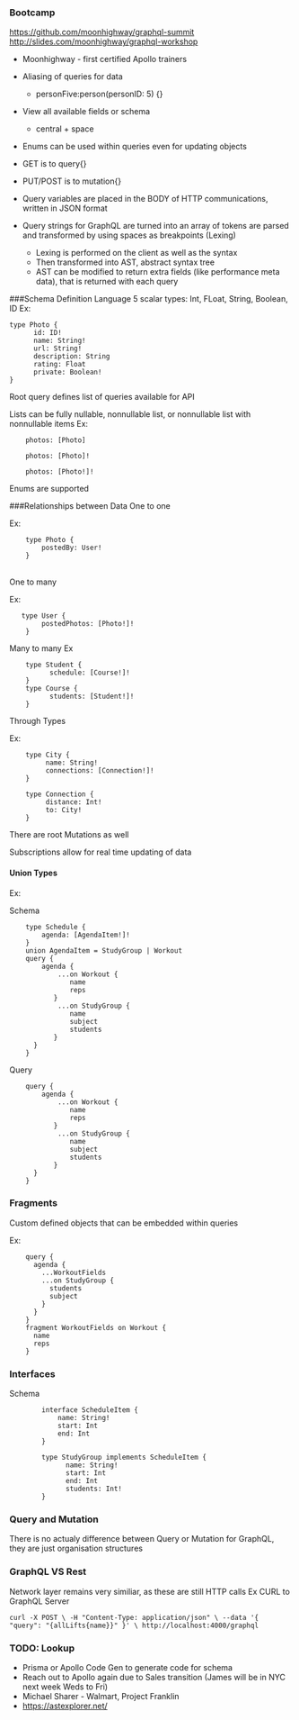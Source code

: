 ### Bootcamp
<https://github.com/moonhighway/graphql-summit>
<http://slides.com/moonhighway/graphql-workshop>

* Moonhighway - first certified Apollo trainers
* Aliasing of queries for data
    *  personFive:person(personID: 5) {}
* View all available fields or schema
    * central + space
* Enums can be used within queries even for updating objects

* GET is to query{}
* PUT/POST is to mutation{}
* Query variables are placed in the BODY of HTTP communications, written in JSON format
* Query strings for GraphQL are turned into an array of tokens are parsed and transformed by using spaces as breakpoints (Lexing)
    * Lexing is performed on the client as well as the syntax
    * Then transformed into AST, abstract syntax tree
    * AST can be modified to return extra fields (like performance meta data), that is returned with each query

###Schema Definition Language
5 scalar types: Int, FLoat, String, Boolean, ID
Ex:

	type Photo {
	      id: ID!
	      name: String!
	      url: String!
	      description: String
	      rating: Float
	      private: Boolean!
	}

Root query defines list of queries available for API

Lists can be fully nullable, nonnullable list, or nonnullable list with nonnullable items
Ex:

		photos: [Photo]
		
		photos: [Photo]!
		
		photos: [Photo!]!	

Enums are supported

###Relationships between Data
One to one

Ex:     

		type Photo { 
			postedBy: User! 
		}

  	
One to many

Ex:

	   type User {
	   		postedPhotos: [Photo!]!
		}

Many to many
Ex

		type Student {
		      schedule: [Course!]!
		}
		type Course {
		      students: [Student!]!
		}

Through Types

Ex:


		type City {
		     name: String!
		     connections: [Connection!]!
		}
		 
		type Connection {
		     distance: Int!
		     to: City!
		}
There are root Mutations as well

Subscriptions allow for real time updating of data

#### Union Types
Ex:

Schema
 
		type Schedule {
		    agenda: [AgendaItem!]!
		}
		union AgendaItem = StudyGroup | Workout
		query {
		    agenda {
		        ...on Workout {
		           name
		           reps
		       }
		        ...on StudyGroup {
		           name
		           subject
		           students
		       }
		  }
		}

Query

		query {		
		    agenda {
		        ...on Workout {
		           name
		           reps
		       }
		        ...on StudyGroup {
		           name
		           subject
		           students
		       }
		  }
		}


### Fragments 
Custom defined objects that can be embedded within queries

Ex:


		query {
		  agenda {
		    ...WorkoutFields
		    ...on StudyGroup {
		      students
		      subject
		    }
		  }
		}
		fragment WorkoutFields on Workout {
		  name
		  reps
		}


### Interfaces
Schema

			interface ScheduleItem {
			    name: String!
			    start: Int
			    end: Int
			}

			type StudyGroup implements ScheduleItem {
			      name: String!
			      start: Int
			      end: Int
			      students: Int!
			}

### Query and Mutation
There is no actualy difference between Query or Mutation for GraphQL, they are just organisation structures

### GraphQL VS Rest
Network layer remains very similiar, as these are still HTTP calls
Ex CURL to GraphQL Server

	curl -X POST \ -H "Content-Type: application/json" \ --data '{ "query": "{allLifts{name}}" }' \ http://localhost:4000/graphql




### TODO: Lookup
* Prisma or Apollo Code Gen to generate code for schema
* Reach out to Apollo again due to Sales transition (James will be in NYC next week Weds to Fri)
* Michael Sharer - Walmart, Project Franklin
* <https://astexplorer.net/>